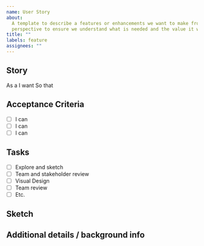 ```yaml
---
name: User Story
about:
  A template to describe a features or enhancements we want to make from a users
  perspective to ensure we understand what is needed and the value it would add
title: ""
labels: feature
assignees: ""
---
```


## Story

As a
I want
So that

## Acceptance Criteria

- [ ] I can
- [ ] I can
- [ ] I can

## Tasks

- [ ] Explore and sketch
- [ ] Team and stakeholder review
- [ ] Visual Design
- [ ] Team review
- [ ] Etc.

## Sketch

## Additional details / background info
